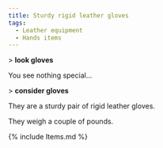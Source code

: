 ```yaml
---
title: Sturdy rigid leather gloves
tags:
  - Leather equipment
  - Hands items
---
```

\> **look gloves**

You see nothing special...

\> **consider gloves**

They are a sturdy pair of rigid leather gloves.

They weigh a couple of pounds.

{% include Items.md %}

